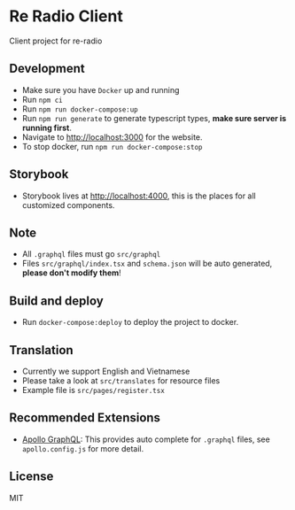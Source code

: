 # Re Radio Client

Client project for re-radio

## Development

- Make sure you have `Docker` up and running
- Run `npm ci`
- Run `npm run docker-compose:up`
- Run `npm run generate` to generate typescript types, **make sure server is running first**.
- Navigate to [http://localhost:3000](http://localhost:3000) for the website.
- To stop docker, run `npm run docker-compose:stop`

## Storybook

- Storybook lives at [http://localhost:4000](http://localhost:4000), this is the places for all customized components.

## Note

- All `.graphql` files must go `src/graphql`
- Files `src/graphql/index.tsx` and `schema.json` will be auto generated, **please don't modify them**!

## Build and deploy

- Run `docker-compose:deploy` to deploy the project to docker.

## Translation

- Currently we support English and Vietnamese
- Please take a look at `src/translates` for resource files
- Example file is `src/pages/register.tsx`

## Recommended Extensions

- [Apollo GraphQL](https://marketplace.visualstudio.com/items?itemName=apollographql.vscode-apollo): This provides auto complete for `.graphql` files, see `apollo.config.js` for more detail.

## License

MIT
